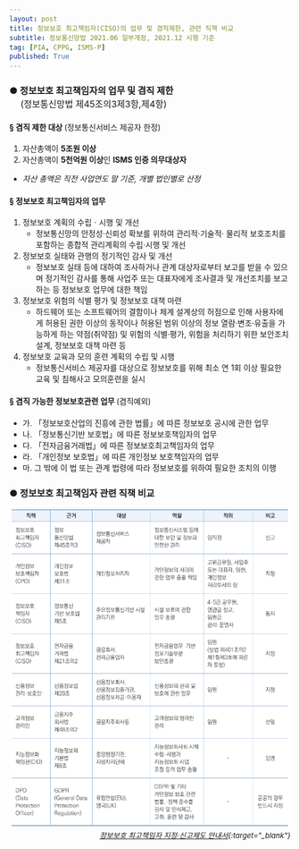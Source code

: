 ```yaml
---
layout: post
title: 정보보호 최고책임자(CISO)의 업무 및 겸직제한, 관련 직책 비교
subtitle: 정보통신망법 2021.06 일부개정, 2021.12 시행 기준
tag: [PIA, CPPG, ISMS-P]
published: True
---
```



### ● 정보보호 최고책임자의 업무 및 겸직 제한 <br/><span style="font-weight: normal;font-size: medium;margin-left: 20px;">(정보통신망법 제45조의3제3항,제4항)</span>

#### § 겸직 제한 대상 <span style="font-weight: normal">(정보통신서비스 제공자 한정)</span>
1. 자산총액이 **5조원 이상**
2. 자산총액이 **5천억원 이상**인 **ISMS 인증 의무대상자** 
- _자산 총액은 직전 사업연도 말 기준, 개별 법인별로 산정_

#### § 정보보호 최고책임자의 업무
1. 정보보호 계획의 수립ㆍ시행 및 개선
   - 정보통신망의 안정성·신뢰성 확보를 위하여 관리적·기술적· 
물리적 보호조치를 포함하는 종합적 관리계획의 수립·시행 및 개선  
2. 정보보호 실태와 관행의 정기적인 감사 및 개선
   - 정보보호 실태 등에 대하여 조사하거나 관계 대상자로부터 보고를 받을 수 있으며 정기적인 감사를 통해 사업주 또는 대표자에게 조사결과 및 개선조치를 보고하는 등 정보보호 업무에 대한 책임
3. 정보보호 위험의 식별 평가 및 정보보호 대책 마련
   - 하드웨어 또는 소프트웨어의 결함이나 체계 설계상의 허점으로 인해  사용자에게 허용된 권한 이상의 동작이나 허용된 범위 이상의 정보 열람·변조·유출을 가능하게 하는 약점(취약점) 및 위험의 식별·평가, 위험을 처리하기 위한 보안조치 설계, 정보보호 대책 마련 등
4. 정보보호 교육과 모의 훈련 계획의 수립 및 시행
   - 정보통신서비스  제공자를  대상으로 정보보호를 위해 최소 연 1회 이상 필요한 교육 및 침해사고 모의훈련을 실시

#### § 겸직 가능한 정보보호관련 업무 <span style="font-weight: normal">(겸직예외)</span>
- 가. 「정보보호산업의 진흥에 관한 법률」에 따른 정보보호 공시에 관한 업무  
- 나. 「정보통신기반 보호법」에 따른 정보보호책임자의 업무  
- 다. 「전자금융거래법」에 따른 정보보호최고책임자의 업무  
- 라. 「개인정보 보호법」에 따른 개인정보 보호책임자의 업무  
- 마. 그 밖에 이 법 또는 관계 법령에 따라 정보보호를 위하여 필요한 조치의 이행  
  
<p></p>

### ● 정보보호 최고책임자 관련 직책 비교

![](../../img/2022-01-07-정보보호%20최고책임자%20비교/2022-01-07-11-58-23.png)  
<span style="float: right;font-size: small;font-style: italic;">[정보보호 최고책임자 지정·신고제도 안내서](https://www.krcert.or.kr/data/guideView.do?bulletin_writing_sequence=36408&queryString=YnVsbGV0aW5fd3JpdGluZ19zZXF1ZW5jZT0zNjQwOA==){:target="_blank"}</span>  




